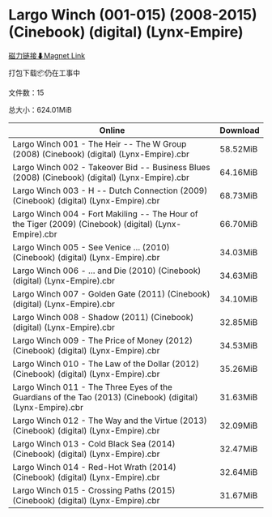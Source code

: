 # Largo Winch (001-015) (2008-2015) (Cinebook) (digital) (Lynx-Empire)

[磁力链接⬇Magnet Link](magnet:?xt=urn:btih:f1a5c3bccd3d0d00ca150e9f125e8d7c39ece898&dn=Largo%20Winch%20%28001-015%29%20%282008-2015%29%20%28Cinebook%29%20%28digital%29%20%28Lynx-Empire%29)

打包下载📦仍在工事中

文件数：15

总大小：624.01MiB

Online | Download
--- | ---
Largo Winch 001 - The Heir -- The W Group (2008) (Cinebook) (digital) (Lynx-Empire).cbr | 58.52MiB
Largo Winch 002 - Takeover Bid -- Business Blues (2008) (Cinebook) (digital) (Lynx-Empire).cbr | 64.16MiB
Largo Winch 003 - H -- Dutch Connection (2009) (Cinebook) (digital) (Lynx-Empire).cbr | 68.73MiB
Largo Winch 004 - Fort Makiling -- The Hour of the Tiger (2009) (Cinebook) (digital) (Lynx-Empire).cbr | 66.70MiB
Largo Winch 005 - See Venice … (2010) (Cinebook) (digital) (Lynx-Empire).cbr | 34.03MiB
Largo Winch 006 - … and Die (2010) (Cinebook) (digital) (Lynx-Empire).cbr | 34.63MiB
Largo Winch 007 - Golden Gate (2011) (Cinebook) (digital) (Lynx-Empire).cbr | 34.10MiB
Largo Winch 008 - Shadow (2011) (Cinebook) (digital) (Lynx-Empire).cbr | 32.85MiB
Largo Winch 009 - The Price of Money (2012) (Cinebook) (digital) (Lynx-Empire).cbr | 34.53MiB
Largo Winch 010 - The Law of the Dollar (2012) (Cinebook) (digital) (Lynx-Empire).cbr | 35.26MiB
Largo Winch 011 - The Three Eyes of the Guardians of the Tao (2013) (Cinebook) (digital) (Lynx-Empire).cbr | 31.63MiB
Largo Winch 012 - The Way and the Virtue (2013) (Cinebook) (digital) (Lynx-Empire).cbr | 32.09MiB
Largo Winch 013 - Cold Black Sea (2014) (Cinebook) (digital) (Lynx-Empire).cbr | 32.47MiB
Largo Winch 014 - Red-Hot Wrath (2014) (Cinebook) (digital) (Lynx-Empire).cbr | 32.64MiB
Largo Winch 015 - Crossing Paths (2015) (Cinebook) (digital) (Lynx-Empire).cbr | 31.67MiB